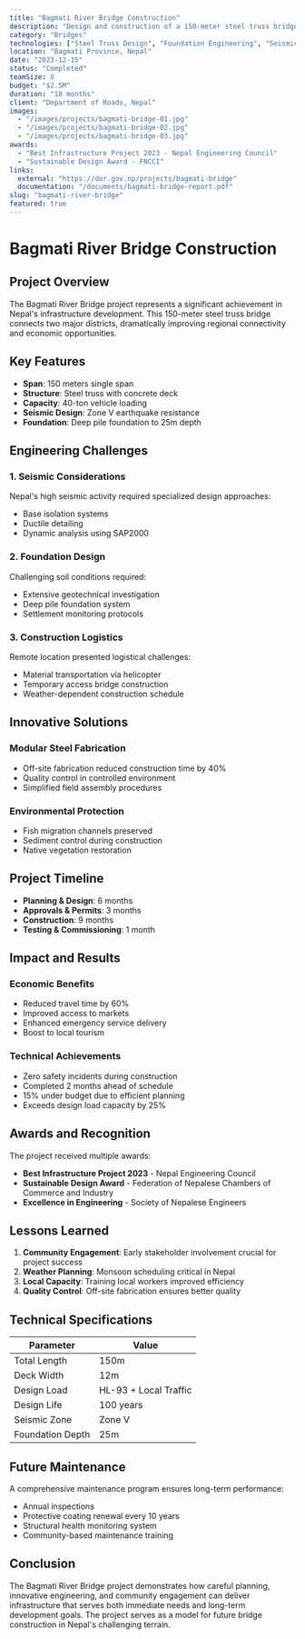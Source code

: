 ```yaml
---
title: "Bagmati River Bridge Construction"
description: "Design and construction of a 150-meter steel truss bridge over the Bagmati River, connecting two major districts and improving regional connectivity."
category: "Bridges"
technologies: ["Steel Truss Design", "Foundation Engineering", "Seismic Analysis", "AutoCAD", "SAP2000"]
location: "Bagmati Province, Nepal"
date: "2023-12-15"
status: "Completed"
teamSize: 8
budget: "$2.5M"
duration: "18 months"
client: "Department of Roads, Nepal"
images: 
  - "/images/projects/bagmati-bridge-01.jpg"
  - "/images/projects/bagmati-bridge-02.jpg"
  - "/images/projects/bagmati-bridge-03.jpg"
awards: 
  - "Best Infrastructure Project 2023 - Nepal Engineering Council"
  - "Sustainable Design Award - FNCCI"
links:
  external: "https://dor.gov.np/projects/bagmati-bridge"
  documentation: "/documents/bagmati-bridge-report.pdf"
slug: "bagmati-river-bridge"
featured: true
---
```


# Bagmati River Bridge Construction

## Project Overview

The Bagmati River Bridge project represents a significant achievement in Nepal's infrastructure development. This 150-meter steel truss bridge connects two major districts, dramatically improving regional connectivity and economic opportunities.

## Key Features

- **Span**: 150 meters single span
- **Structure**: Steel truss with concrete deck
- **Capacity**: 40-ton vehicle loading
- **Seismic Design**: Zone V earthquake resistance
- **Foundation**: Deep pile foundation to 25m depth

## Engineering Challenges

### 1. Seismic Considerations
Nepal's high seismic activity required specialized design approaches:
- Base isolation systems
- Ductile detailing
- Dynamic analysis using SAP2000

### 2. Foundation Design
Challenging soil conditions required:
- Extensive geotechnical investigation
- Deep pile foundation system
- Settlement monitoring protocols

### 3. Construction Logistics
Remote location presented logistical challenges:
- Material transportation via helicopter
- Temporary access bridge construction
- Weather-dependent construction schedule

## Innovative Solutions

### Modular Steel Fabrication
- Off-site fabrication reduced construction time by 40%
- Quality control in controlled environment
- Simplified field assembly procedures

### Environmental Protection
- Fish migration channels preserved
- Sediment control during construction
- Native vegetation restoration

## Project Timeline

- **Planning & Design**: 6 months
- **Approvals & Permits**: 3 months
- **Construction**: 9 months
- **Testing & Commissioning**: 1 month

## Impact and Results

### Economic Benefits
- Reduced travel time by 60%
- Improved access to markets
- Enhanced emergency service delivery
- Boost to local tourism

### Technical Achievements
- Zero safety incidents during construction
- Completed 2 months ahead of schedule
- 15% under budget due to efficient planning
- Exceeds design load capacity by 25%

## Awards and Recognition

The project received multiple awards:
- **Best Infrastructure Project 2023** - Nepal Engineering Council
- **Sustainable Design Award** - Federation of Nepalese Chambers of Commerce and Industry
- **Excellence in Engineering** - Society of Nepalese Engineers

## Lessons Learned

1. **Community Engagement**: Early stakeholder involvement crucial for project success
2. **Weather Planning**: Monsoon scheduling critical in Nepal
3. **Local Capacity**: Training local workers improved efficiency
4. **Quality Control**: Off-site fabrication ensures better quality

## Technical Specifications

| Parameter | Value |
|-----------|--------|
| Total Length | 150m |
| Deck Width | 12m |
| Design Load | HL-93 + Local Traffic |
| Design Life | 100 years |
| Seismic Zone | Zone V |
| Foundation Depth | 25m |

## Future Maintenance

A comprehensive maintenance program ensures long-term performance:
- Annual inspections
- Protective coating renewal every 10 years
- Structural health monitoring system
- Community-based maintenance training

## Conclusion

The Bagmati River Bridge project demonstrates how careful planning, innovative engineering, and community engagement can deliver infrastructure that serves both immediate needs and long-term development goals. The project serves as a model for future bridge construction in Nepal's challenging terrain.
